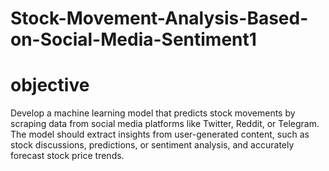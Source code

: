# Stock-Movement-Analysis-Based-on-Social-Media-Sentiment1

# objective
Develop a machine learning model that predicts stock movements
by scraping data from social media platforms like Twitter, Reddit, or
Telegram. The model should extract insights from user-generated
content, such as stock discussions, predictions, or sentiment analysis,
and accurately forecast stock price trends.
